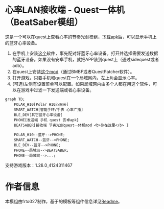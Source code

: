 # 心率LAN接收端 - Quest一体机（BeatSaber模组）
这是一个可以在quest上查看心率的节奏光剑模组，[下载apk](https://github.com/frto027/HeartbeatLanServer/releases/latest)后，可以显示手机上的蓝牙心率设备。

1. 在手机上安装[这个](https://github.com/frto027/HeartbeatLanServer/releases/latest/download/heartbeatlan.apk)软件，事先配对好蓝牙心率设备。打开并选择需要发送数据的蓝牙设备。如果没有安卓手机，就把APP装到quest上（通过sidequest或者adb）。
2. 在quest上安装[这个mod](https://github.com/frto027/HeartBeatLanClientBSQuest/releases/latest/download/HeartBeatLanClientQuest.qmod)（通过BMBF或者QuestPatcher软件）。
3. 打开游戏，只要手机和quest在一个局域网内，左上角会显示心率。
4. (可选)左侧有设置菜单可以配置。如果局域网内由多个人都在用这个软件，可以在游戏中过滤一下发送端或者心率设备。

```mermaid
graph TD;
    POLAR_H10[Polar H10心率带]
    SMART_WATCH[智能手环/手表 心率广播]
    BLE_DEV[其它蓝牙心率设备]
    PHONE[发送端 手机 quest 安卓apk]
    BEATSABER[接收端 节奏光剑quest一体机mod <b>你在这里</b> ]

    POLAR_H10--蓝牙-->PHONE;
    SMART_WATCH--蓝牙-->PHONE;
    BLE_DEV--蓝牙-->PHONE;
    PHONE--局域网-->BEATSABER;
    PHONE--局域网-->...;
```

支持游戏版本：1.28.0_4124311467

# 作者信息

本模组由frto027制作，基于的模板等组件信息详见[Readme](README.md)。
